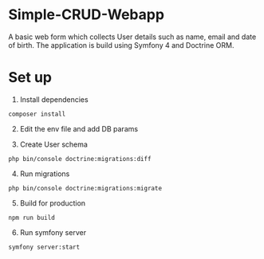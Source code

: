 # Simple-CRUD-Webapp

A basic web form which collects User details such as name, email and date of birth. The application is build using Symfony 4 and Doctrine ORM.

# Set up

1. Install dependencies

```
composer install
```

2. Edit the env file and add DB params

3. Create User schema

```
php bin/console doctrine:migrations:diff
```

4. Run migrations

```
php bin/console doctrine:migrations:migrate
```

5. Build for production

```
npm run build
```

6. Run symfony server 

```
symfony server:start
```
